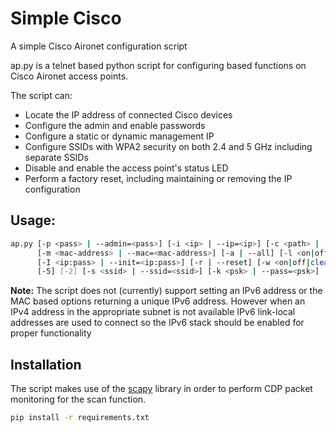 # Simple Cisco

A simple Cisco Aironet configuration script

ap.py is a telnet based python script for configuring based functions on Cisco
Aironet access points.

The script can:
- Locate the IP address of connected Cisco devices
- Configure the admin and enable passwords
- Configure a static or dynamic management IP
- Configure SSIDs with WPA2 security on both 2.4 and 5 GHz including separate SSIDs
- Disable and enable the access point's status LED
- Perform a factory reset, including maintaining or removing the IP configuration

## Usage:
```bash
ap.py [-p <pass> | --admin=<pass>] [-i <ip> | --ip=<ip>] [-c <path> | --config=<path>] [-S | --scan]
      [-m <mac-address> | --mac=<mac-address>] [-a | --all] [-l <on|off> | --led=<on|off>]
      [-I <ip:pass> | --init=<ip:pass>] [-r | --reset] [-w <on|off|clear> | --wifi=<on|off|clear>]
      [-5] [-2] [-s <ssid> | --ssid=<ssid>] [-k <psk> | --pass=<psk>]
```

__Note:__ The script does not (currently) support setting an IPv6 address or the MAC based options returning a unique IPv6 address.
However when an IPv4 address in the appropriate subnet is not available IPv6 link-local addresses
are used to connect so the IPv6 stack should be enabled for proper functionality

## Installation
The script makes use of the [scapy](https://github.com/secdev/scapy)
library in order to perform CDP packet monitoring for the scan function.

```bash
pip install -r requirements.txt
```